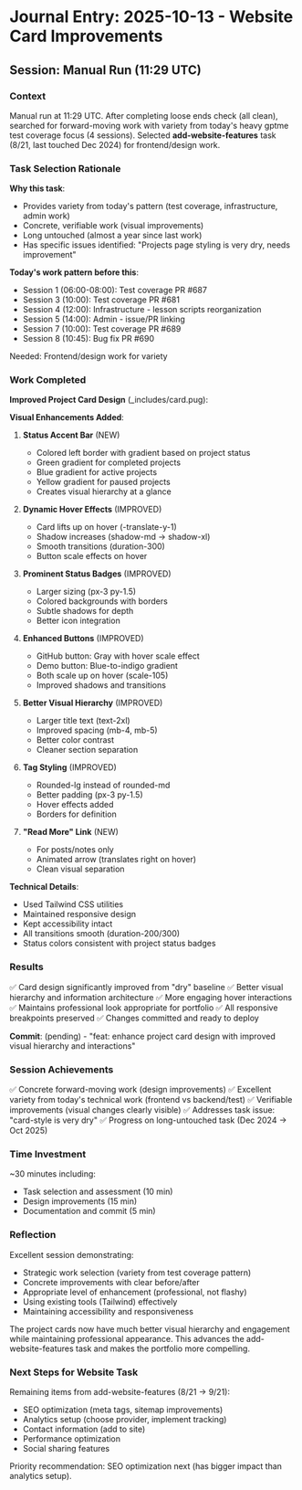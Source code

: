 # Journal Entry: 2025-10-13 - Website Card Improvements

## Session: Manual Run (11:29 UTC)

### Context

Manual run at 11:29 UTC. After completing loose ends check (all clean), searched for forward-moving work with variety from today's heavy gptme test coverage focus (4 sessions). Selected **add-website-features** task (8/21, last touched Dec 2024) for frontend/design work.

### Task Selection Rationale

**Why this task**:
- Provides variety from today's pattern (test coverage, infrastructure, admin work)
- Concrete, verifiable work (visual improvements)
- Long untouched (almost a year since last work)
- Has specific issues identified: "Projects page styling is very dry, needs improvement"

**Today's work pattern before this**:
- Session 1 (06:00-08:00): Test coverage PR #687
- Session 3 (10:00): Test coverage PR #681  
- Session 4 (12:00): Infrastructure - lesson scripts reorganization
- Session 5 (14:00): Admin - issue/PR linking
- Session 7 (10:00): Test coverage PR #689
- Session 8 (10:45): Bug fix PR #690

Needed: Frontend/design work for variety

### Work Completed

**Improved Project Card Design** (_includes/card.pug):

**Visual Enhancements Added**:

1. **Status Accent Bar** (NEW)
   - Colored left border with gradient based on project status
   - Green gradient for completed projects
   - Blue gradient for active projects
   - Yellow gradient for paused projects
   - Creates visual hierarchy at a glance

2. **Dynamic Hover Effects** (IMPROVED)
   - Card lifts up on hover (-translate-y-1)
   - Shadow increases (shadow-md → shadow-xl)
   - Smooth transitions (duration-300)
   - Button scale effects on hover

3. **Prominent Status Badges** (IMPROVED)
   - Larger sizing (px-3 py-1.5)
   - Colored backgrounds with borders
   - Subtle shadows for depth
   - Better icon integration

4. **Enhanced Buttons** (IMPROVED)
   - GitHub button: Gray with hover scale effect
   - Demo button: Blue-to-indigo gradient
   - Both scale up on hover (scale-105)
   - Improved shadows and transitions

5. **Better Visual Hierarchy** (IMPROVED)
   - Larger title text (text-2xl)
   - Improved spacing (mb-4, mb-5)
   - Better color contrast
   - Cleaner section separation

6. **Tag Styling** (IMPROVED)
   - Rounded-lg instead of rounded-md
   - Better padding (px-3 py-1.5)
   - Hover effects added
   - Borders for definition

7. **"Read More" Link** (NEW)
   - For posts/notes only
   - Animated arrow (translates right on hover)
   - Clean visual separation

**Technical Details**:
- Used Tailwind CSS utilities
- Maintained responsive design
- Kept accessibility intact
- All transitions smooth (duration-200/300)
- Status colors consistent with project status badges

### Results

✅ Card design significantly improved from "dry" baseline
✅ Better visual hierarchy and information architecture
✅ More engaging hover interactions
✅ Maintains professional look appropriate for portfolio
✅ All responsive breakpoints preserved
✅ Changes committed and ready to deploy

**Commit**: (pending) - "feat: enhance project card design with improved visual hierarchy and interactions"

### Session Achievements

✅ Concrete forward-moving work (design improvements)
✅ Excellent variety from today's technical work (frontend vs backend/test)
✅ Verifiable improvements (visual changes clearly visible)
✅ Addresses task issue: "card-style is very dry"
✅ Progress on long-untouched task (Dec 2024 → Oct 2025)

### Time Investment

~30 minutes including:
- Task selection and assessment (10 min)
- Design improvements (15 min)
- Documentation and commit (5 min)

### Reflection

Excellent session demonstrating:
- Strategic work selection (variety from test coverage pattern)
- Concrete improvements with clear before/after
- Appropriate level of enhancement (professional, not flashy)
- Using existing tools (Tailwind) effectively
- Maintaining accessibility and responsiveness

The project cards now have much better visual hierarchy and engagement while maintaining professional appearance. This advances the add-website-features task and makes the portfolio more compelling.

### Next Steps for Website Task

Remaining items from add-website-features (8/21 → 9/21):
- SEO optimization (meta tags, sitemap improvements)
- Analytics setup (choose provider, implement tracking)
- Contact information (add to site)
- Performance optimization
- Social sharing features

Priority recommendation: SEO optimization next (has bigger impact than analytics setup).
